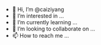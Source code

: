 - 👋 Hi, I’m @caiziyang
- 👀 I’m interested in ...
- 🌱 I’m currently learning ...
- 💞️ I’m looking to collaborate on ...
- 📫 How to reach me ...

<!---
caiziyang/caiziyang is a ✨ special ✨ repository because its `README.md` (this file) appears on your GitHub profile.
You can click the Preview link to take a look at your changes.
--->
